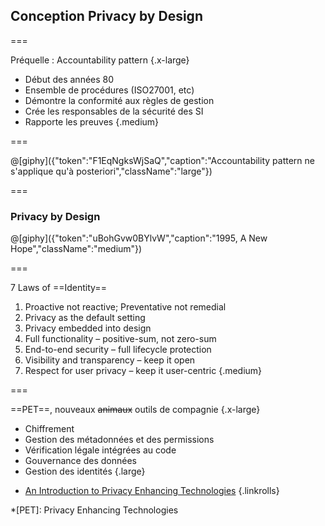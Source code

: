 <!--{section^1:data-breadcrumb="Conception"}-->

<!--{.interleaf data-background-image="/img/unsplash/21232.jpg"}-->
<!-- Photo by Sergey Zolkin on Unsplash -->

## Conception Privacy by Design

===

Préquelle : Accountability pattern
{.x-large}

- Début des années 80
- Ensemble de procédures (ISO27001, etc)
- Démontre la conformité aux règles de gestion
- Crée les responsables de la sécurité des SI
- Rapporte les preuves
{.medium}

===

@[giphy]({"token":"F1EqNgksWjSaQ","caption":"Accountability pattern ne s'applique qu'à posteriori","className":"large"})

===

### Privacy by Design

@[giphy]({"token":"uBohGvw0BYlvW","caption":"1995, A New Hope","className":"medium"})

===

7 Laws of ==Identity== <!--{p:.xx-large}-->

1. Proactive not reactive; Preventative not remedial
2. Privacy as the default setting
3. Privacy embedded into design
4. Full functionality – positive-sum, not zero-sum
5. End-to-end security – full lifecycle protection
6. Visibility and transparency – keep it open
7. Respect for user privacy – keep it user-centric
{.medium}

===

==PET==, nouveaux ~~animaux~~ outils de compagnie
{.x-large}

- Chiffrement
- Gestion des métadonnées et des permissions
- Vérification légale intégrées au code
- Gouvernance des données
- Gestion des identités
  {.large}

<!-- -->

- [An Introduction to Privacy Enhancing Technologies](https://iapp.org/news/a/2008-05-introduction-to-privacy-enhancing-technologies/)
{.linkrolls}

*[PET]: Privacy Enhancing Technologies
